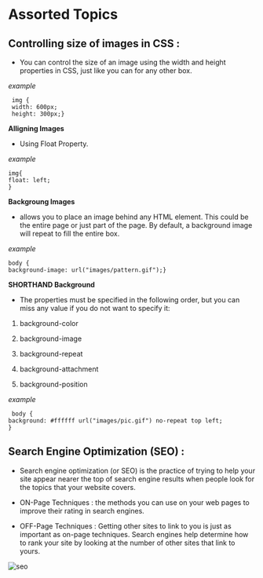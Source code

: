 # Assorted Topics


## Controlling size of images in CSS :

-  You can control the size of an image using the width and height properties in CSS, just like you can for any other box.

*example*

     img {
     width: 600px;
     height: 300px;}


**Alligning Images**

- Using Float Property.

*example*

    img{
    float: left;
    }



**Backgroung Images**

- allows you to place an image behind any HTML element. This could be the entire page or just part of the page. By default, a background image will repeat to fill the entire box.


*example*

    body {
    background-image: url("images/pattern.gif");}
      

**SHORTHAND Background**

- The properties must be specified
in the following order, but you
can miss any value if you do not
want to specify it:

1. background-color 

2. background-image 

3. background-repeat 

4. background-attachment 

5. background-position 


*example*

     body {
    background: #ffffff url("images/pic.gif") no-repeat top left;
    }





## Search Engine Optimization (SEO) :

- Search engine optimization (or SEO) is the practice of trying to help your site appear nearer the top of search engine results when people look for the topics that your website covers.


- ON-Page Techniques : the methods you can use on your web pages to improve their rating in search engines.

- OFF-Page Techniques : Getting other sites to link to you is just as important as on-page techniques. Search engines help determine how to rank your site by looking at the number of other sites that link to yours.


![seo](https://www.jrtechnologiesweb.com/wp-content/uploads/2019/06/SEO.jpg)
